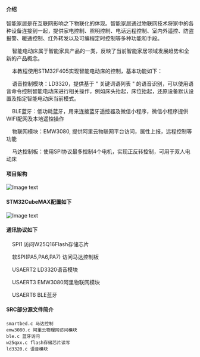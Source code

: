 ﻿#### 介绍

智能家居是在互联网影响之下物联化的体现。智能家居通过物联网技术将家中的各种设备连接到一起，提供家电控制、照明控制、电话远程控制、室内外遥控、防盗报警、暖通控制、红外转发以及可编程定时控制等多种功能和手段。

    智能电动床属于智能家具产品的一类，反映了当前智能家居领域发展趋势和全新的产品概念。

    本教程使用STM32F405实现智能电动床的控制，基本功能如下：

    语音控制模块：LD3320，提供基于 " 关键词语列表 " 的语音识别，可以使用语音命令控制智能电动床进行相关操作，例如床头抬起，床位抬起，还原设备默认设置及指定智能电动床当前模式。

    BLE蓝牙：低功耗蓝牙，用来连接蓝牙遥控器及微信小程序，微信小程序提供WIFI配网及本地遥控操作

    物联网模块：EMW3080, 提供阿里云物联网平台访问，属性上报，远程控制等功能

    马达控制板：使用SPI协议最多控制4个电机，实现正反转控制，可用于双人电动床


#### 项目架构

![Image text](https://img-blog.csdnimg.cn/20200619102846650.png?x-oss-process=image/watermark,type_ZmFuZ3poZW5naGVpdGk,shadow_10,text_aHR0cHM6Ly9ibG9nLmNzZG4ubmV0L3dlaXhpbl80MjU4MTY2Ng==,size_16,color_FFFFFF,t_70)

#### STM32CubeMAX配置如下

![Image text](https://img-blog.csdnimg.cn/20200619112051324.png?x-oss-process=image/watermark,type_ZmFuZ3poZW5naGVpdGk,shadow_10,text_aHR0cHM6Ly9ibG9nLmNzZG4ubmV0L3dlaXhpbl80MjU4MTY2Ng==,size_16,color_FFFFFF,t_70)


#### 通讯协议如下

    SPI1 访问W25Q16Flash存储芯片

    软SPI(PA5,PA6,PA7) 访问马达控制板

    USAERT2 LD3320语音模块

    USAERT3 EMW3080阿里物联网模块

    USAERT6 BLE蓝牙

#### SRC部分源文件简介
    smartbed.c 马达控制
    emw3080.c 阿里云物理网访问模块
    ble.c 蓝牙访问
    w25qxx.c flash存储芯片读写
    ld3320.c 语音模块